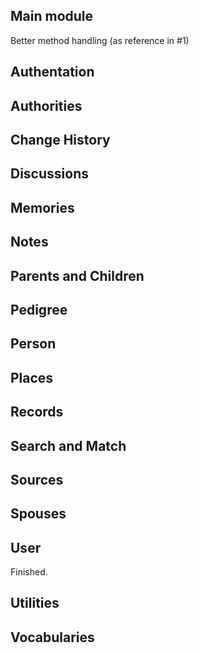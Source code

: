 ## Main module

Better method handling (as reference in #1)

## Authentation

## Authorities

## Change History

## Discussions

## Memories

## Notes

## Parents and Children

## Pedigree

## Person

## Places

## Records

## Search and Match

## Sources

## Spouses

## User

Finished.

## Utilities

## Vocabularies
